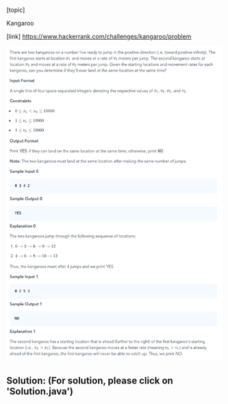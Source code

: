 [topic]

Kangaroo

[link]
https://www.hackerrank.com/challenges/kangaroo/problem


![Alt text](q.png?raw=true "Title")

## Solution: (For solution, please click on 'Solution.java')